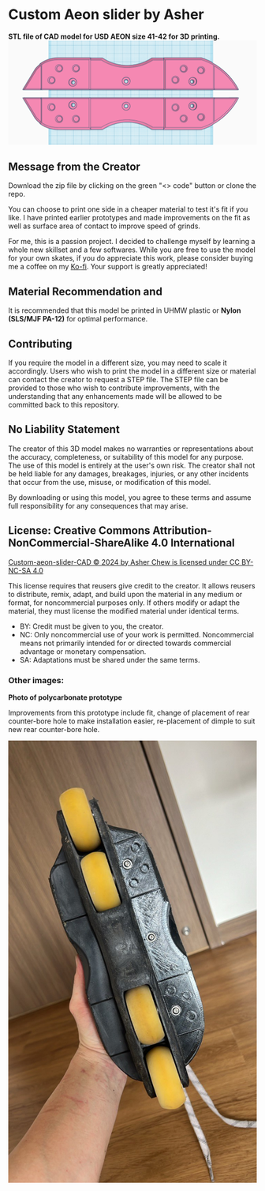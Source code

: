 # Custom Aeon slider by Asher
**STL file of CAD model for USD AEON size 41-42 for 3D printing.** 
![Preview of sliders](images/sliders_v4.png)

## Message from the Creator
Download the zip file by clicking on the green "<> code" button or clone the repo. 

You can choose to print one side in a cheaper material to test it's fit if you like. I have printed earlier prototypes and made improvements on the fit as well as surface area of contact to improve speed of grinds.

For me, this is a passion project. I decided to challenge myself by learning a whole new skillset and a few softwares. 
While you are free to use the model for your own skates, if you do appreciate this work, please consider buying me a coffee on my [Ko-fi](https://ko-fi.com/workdayrelease). Your support is greatly appreciated!


## Material Recommendation and 
It is recommended that this model be printed in UHMW plastic or **Nylon (SLS/MJF PA-12)** for optimal performance.

## Contributing
If you require the model in a different size, you may need to scale it accordingly. Users who wish to print the model in a different size or material can contact the creator to request a STEP file. The STEP file can be provided to those who wish to contribute improvements, with the understanding that any enhancements made will be allowed to be committed back to this repository.

## No Liability Statement
The creator of this 3D model makes no warranties or representations about the accuracy, completeness, or suitability of this model for any purpose. The use of this model is entirely at the user's own risk. The creator shall not be held liable for any damages, breakages, injuries, or any other incidents that occur from the use, misuse, or modification of this model. 

By downloading or using this model, you agree to these terms and assume full responsibility for any consequences that may arise.

## License: Creative Commons Attribution-NonCommercial-ShareAlike 4.0 International
[Custom-aeon-slider-CAD © 2024 by Asher Chew is licensed under CC BY-NC-SA 4.0](https://creativecommons.org/licenses/by-nc-sa/4.0/)

This license requires that reusers give credit to the creator. It allows reusers to distribute, remix, adapt, and build upon the material in any medium or format, for noncommercial purposes only. If others modify or adapt the material, they must license the modified material under identical terms.
- BY: Credit must be given to you, the creator.
- NC: Only noncommercial use of your work is permitted.
Noncommercial means not primarily intended for or directed towards commercial advantage or monetary compensation.
- SA: Adaptations must be shared under the same terms.

### Other images:
**Photo of polycarbonate prototype**

Improvements from this prototype include fit, change of placement of rear counter-bore hole to make installation easier, re-placement of dimple to suit new rear counter-bore hole. 

![Preview of sliders](images/sample_photo.jpg)